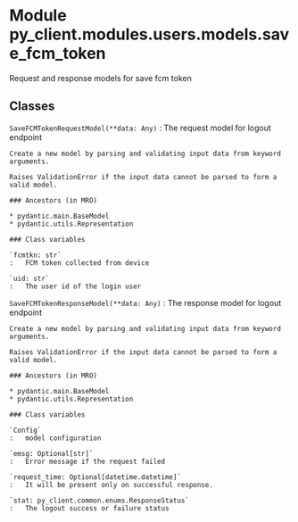 Module py_client.modules.users.models.save_fcm_token
====================================================
Request and response models for save fcm token

Classes
-------

`SaveFCMTokenRequestModel(**data: Any)`
:   The request model for logout endpoint
    
    Create a new model by parsing and validating input data from keyword arguments.
    
    Raises ValidationError if the input data cannot be parsed to form a valid model.

    ### Ancestors (in MRO)

    * pydantic.main.BaseModel
    * pydantic.utils.Representation

    ### Class variables

    `fcmtkn: str`
    :   FCM token collected from device

    `uid: str`
    :   The user id of the login user

`SaveFCMTokenResponseModel(**data: Any)`
:   The response model for logout endpoint
    
    Create a new model by parsing and validating input data from keyword arguments.
    
    Raises ValidationError if the input data cannot be parsed to form a valid model.

    ### Ancestors (in MRO)

    * pydantic.main.BaseModel
    * pydantic.utils.Representation

    ### Class variables

    `Config`
    :   model configuration

    `emsg: Optional[str]`
    :   Error message if the request failed

    `request_time: Optional[datetime.datetime]`
    :   It will be present only on successful response.

    `stat: py_client.common.enums.ResponseStatus`
    :   The logout success or failure status